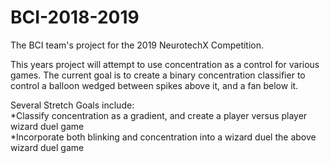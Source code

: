 # BCI-2018-2019
The BCI team's project for the 2019 NeurotechX Competition. 
  
This years project will attempt to use concentration as a control for various games. The current goal is to create a binary concentration classifier to control a balloon wedged between spikes above it, and a fan below it.  
  
Several Stretch Goals include:  
    *Classify concentration as a gradient, and create a player versus player wizard duel game  
    *Incorporate both blinking and concentration into a wizard duel the above wizard duel game  


